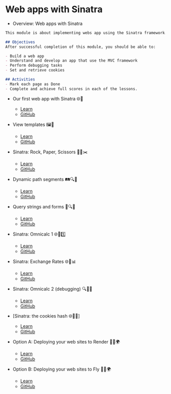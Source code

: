 # Web apps with Sinatra
- Overview: Web apps with Sinatra
```md
This module is about implementing webs app using the Sinatra framework. You will be introduced to the Model-View-Controller (MVC), debugging, and cookies.

## Objectives
After successful completion of this module, you should be able to:

- Build a web app
- Understand and develop an app that use the MVC framework
- Perform debugging tasks
- Set and retrieve cookies

## Activities
- Mark each page as Done
- Complete and achieve full scores in each of the lessons.
```

- Our first web app with Sinatra 🌐🎩
  - [Learn](https://learn.firstdraft.com/lessons/103)
  - [GitHub](https://github.com/appdev-lessons/our-first-sinatra-app)

- View templates 🖼️📁
  - [Learn](https://learn.firstdraft.com/lessons/105)
  - [GitHub](https://github.com/appdev-lessons/sinatra-view-templates)

- Sinatra: Rock, Paper, Scissors 🎸📄✂️
  - [Learn](https://learn.firstdraft.com/lessons/99)
  - [GitHub](https://github.com/appdev-lessons/sinatra-rps)

- Dynamic path segments 🛤️🔍🔄
  - [Learn](https://learn.firstdraft.com/lessons/111)
  - [GitHub](https://github.com/appdev-lessons/sinatra-dice-dynamic-routes)

- Query strings and forms 📝🔍📄
  - [Learn](https://learn.firstdraft.com/lessons/102)
  - [GitHub](https://github.com/appdev-lessons/query-strings-and-forms)

- Sinatra: Omnicalc 1 🌐🧮1️⃣
  - [Learn](https://learn.firstdraft.com/lessons/100)
  - [GitHub](https://github.com/appdev-lessons/sinatra-omnicalc-1)

- Sinatra: Exchange Rates 🌐💱📊
  - [Learn](https://learn.firstdraft.com/lessons/101)
  - [GitHub](https://github.com/appdev-lessons/sinatra-exchange-rates)

- Sinatra: Omnicalc 2 (debugging) 🔍🧮🔧
  - [Learn](https://learn.firstdraft.com/lessons/112)
  - [GitHub](https://github.com/appdev-lessons/sinatra-omnicalc-2)

- [Sinatra: the cookies hash 🌐🍪🔐]
  - [Learn](https://learn.firstdraft.com/lessons/117)
  - [GitHub](https://github.com/appdev-lessons/the-cookies-hash)

- Option A: Deploying your web sites to Render 🚀🌐🌍
  - [Learn](https://learn.firstdraft.com/lessons/114)
  - [GitHub](https://github.com/appdev-lessons/deploying-to-render)

- Option B: Deploying your web sites to Fly 🚀🌐🌍
  - [Learn](https://learn.firstdraft.com/lessons/107)
  - [GitHub](https://github.com/appdev-lessons/deploying-to-fly)
